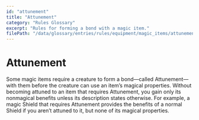 ```yaml
---
id: "attunement"
title: "Attunement"
category: "Rules Glossary"
excerpt: "Rules for forming a bond with a magic item."
filePath: "/data/glossary/entries/rules/equipment/magic_items/attunement.md"
---
```

# Attunement
Some magic items require a creature to form a bond—called Attunement—with them before the creature can use an item’s magical properties. Without becoming attuned to an item that requires Attunement, you gain only its nonmagical benefits unless its description states otherwise. For example, a magic Shield that requires Attunement provides the benefits of a normal Shield if you aren’t attuned to it, but none of its magical properties.